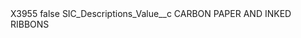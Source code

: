 <?xml version="1.0" encoding="UTF-8"?>
<CustomMetadata xmlns="http://soap.sforce.com/2006/04/metadata" xmlns:xsi="http://www.w3.org/2001/XMLSchema-instance" xmlns:xsd="http://www.w3.org/2001/XMLSchema">
    <label>X3955</label>
    <protected>false</protected>
    <values>
        <field>SIC_Descriptions_Value__c</field>
        <value xsi:type="xsd:string">CARBON PAPER AND INKED RIBBONS</value>
    </values>
</CustomMetadata>
